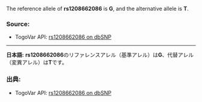 The reference allele of **rs1208662086** is **G**, and the alternative allele is **T**.

### Source:
- TogoVar API: [rs1208662086 on dbSNP](https://identifiers.org/dbsnp/rs1208662086)

---

**日本語:**
**rs1208662086**のリファレンスアレル（基準アレル）は**G**、代替アレル（変異アレル）は**T**です。

### 出典:
- TogoVar API: [rs1208662086 on dbSNP](https://identifiers.org/dbsnp/rs1208662086)